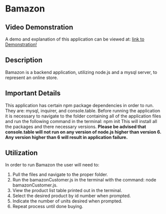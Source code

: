 # Bamazon

## Video Demonstration
A demo and explanation of this application can be viewed at: [link to Demonstration!](https://youtu.be/a_MO-q7kLjw)

## Description
Bamazon is a backend application, utilizing node.js and a mysql server, to represent an online store.

## Important Details
This application has certain npm package dependencies in order to run.
They are: mysql, inquirer, and console.table.
Before running the application it is necessary to navigate to the folder containing all of the application files and run the following command in the terminal: npm init
This will install all the packages and there necessary versions.
**Please be advised that console.table will not run on any version of node.js higher than version 6. Any version higher than 6 will result in application failure.**

## Utilization
In order to run Bamazon the user will need to: 
1. Pull the files and navigate to the proper folder. 
2. Run the bamazonCustomer.js in the terminal with the command: node bamazonCustomer.js.
3. View the product list table printed out in the terminal.
4. Select the desired product by id number when prompted.
5. Indicate the number of units desired when prompted.
6. Repeat process until done buying.

